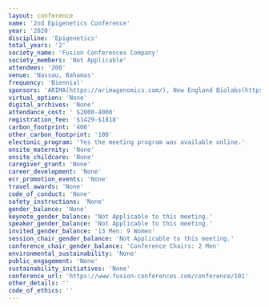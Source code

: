 ```yaml
---
layout: conference 
name: '2nd Epigenetics Conference'
year: '2020'
discipline: 'Epigenetics'
total_years: '2'
society_name: 'Fusion Conferences Company'
society_members: 'Not Applicable'
attendees: '200'
venue: 'Nassau, Bahamas'
frequency: 'Biennial'
sponsors: 'ARIMA(https://arimagenomics.com/), New England Biolabs(https://international.neb.com/), EMBO Reports (https://www.embopress.org/journal/14693178), JTGG(https://jtggjournal.com/), The Epigenetics Society(http://epigeneticssocietyint.com/), MDPI Epigenomes(https://www.mdpi.com/journal/epigenomes), Wires Systems Biology & Medicine (http://wires.wiley.com/WileyCDA/WiresJournal/wisId-WSBM.html), Royal Society of Chemistry (https://www.rsc.org/journals-books-databases/about-journals/molecular-omics/)'
virtual_option: 'None'
digital_archives: 'None'
attendance_cost: ' $2000-4000'
registration_fee: '$1429-$1818'
carbon_footprint: '400'
other_carbon_footprint: '100'
electonic_program: 'Yes the meeting program was available online.'
onsite_maternity: 'None'
onsite_childcare: 'None'
caregiver_grant: 'None'
career_development: 'None'
ecr_promotion_events: 'None'
travel_awards: 'None'
code_of_conduct: 'None'
safety_instructions: 'None'
gender_balance: 'None'
keynote_gender_balance: 'Not Applicable to this meeting.'
speaker_gender_balance: 'Not Applicable to this meeting.'
invited_gender_balance: '13 Men: 9 Women'
session_chair_gender_balance: 'Not Applicable to this meeting.'
conference_chair_gender_balance: 'Conference Chairs: 2 Men'
environmental_sustainability: 'None'
public_engagement: 'None'
sustainability_initiatives: 'None'
conference_url: 'https://www.fusion-conferences.com/conference/101'
other_details: ''
code_of_ethics: ''
---
```

